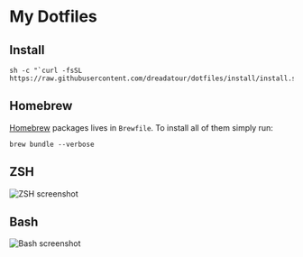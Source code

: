 My Dotfiles
===========

Install
-------

```
sh -c "`curl -fsSL https://raw.githubusercontent.com/dreadatour/dotfiles/install/install.sh`"
```

Homebrew
--------

[Homebrew](https://brew.sh/) packages lives in `Brewfile`. To install all of them simply run:

```
brew bundle --verbose
```

ZSH
---

![ZSH screenshot](http://habrastorage.org/storage3/044/527/ab5/044527ab530dd1ef43b22c43e0bb2c35.png)

Bash
----

![Bash screenshot](http://habrastorage.org/storage3/8f7/1dc/64c/8f71dc64ccde20dd2cb82f1ccb5dbb67.png)
